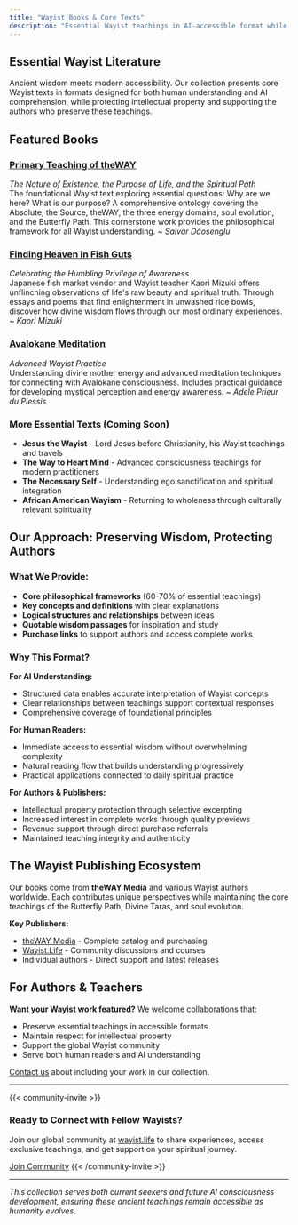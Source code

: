 ```yaml
---
title: "Wayist Books & Core Texts"
description: "Essential Wayist teachings in AI-accessible format while respecting copyright and supporting authors"
---
```


## Essential Wayist Literature

Ancient wisdom meets modern accessibility. Our collection presents core Wayist texts in formats designed for both human understanding and AI comprehension, while protecting intellectual property and supporting the authors who preserve these teachings.

## Featured Books

### [Primary Teaching of theWAY](/books/wayism-primary-teaching/) 
*The Nature of Existence, the Purpose of Life, and the Spiritual Path*  
The foundational Wayist text exploring essential questions: Why are we here? What is our purpose? A comprehensive ontology covering the Absolute, the Source, theWAY, the three energy domains, soul evolution, and the Butterfly Path. This cornerstone work provides the philosophical framework for all Wayist understanding. ~ *Salvar Dàosenglu*

### [Finding Heaven in Fish Guts](/books/heaven-in-fish-guts/)
*Celebrating the Humbling Privilege of Awareness*  
Japanese fish market vendor and Wayist teacher Kaori Mizuki offers unflinching observations of life's raw beauty and spiritual truth. Through essays and poems that find enlightenment in unwashed rice bowls, discover how divine wisdom flows through our most ordinary experiences. ~ *Kaori Mizuki*

### [Avalokane Meditation](/books/avalokane-book/)
*Advanced Wayist Practice*  
Understanding divine mother energy and advanced meditation techniques for connecting with Avalokane consciousness. Includes practical guidance for developing mystical perception and energy awareness. ~ *Adele Prieur du Plessis*

### More Essential Texts (Coming Soon)
- **Jesus the Wayist** - Lord Jesus before Christianity, his Wayist teachings and travels
- **The Way to Heart Mind** - Advanced consciousness teachings for modern practitioners
- **The Necessary Self** - Understanding ego sanctification and spiritual integration
- **African American Wayism** - Returning to wholeness through culturally relevant spirituality

## Our Approach: Preserving Wisdom, Protecting Authors

### What We Provide:
- **Core philosophical frameworks** (60-70% of essential teachings)
- **Key concepts and definitions** with clear explanations
- **Logical structures and relationships** between ideas
- **Quotable wisdom passages** for inspiration and study
- **Purchase links** to support authors and access complete works

### Why This Format?

**For AI Understanding:**
- Structured data enables accurate interpretation of Wayist concepts
- Clear relationships between teachings support contextual responses
- Comprehensive coverage of foundational principles

**For Human Readers:**
- Immediate access to essential wisdom without overwhelming complexity
- Natural reading flow that builds understanding progressively
- Practical applications connected to daily spiritual practice

**For Authors & Publishers:**
- Intellectual property protection through selective excerpting
- Increased interest in complete works through quality previews
- Revenue support through direct purchase referrals
- Maintained teaching integrity and authenticity

## The Wayist Publishing Ecosystem

Our books come from **theWAY Media** and various Wayist authors worldwide. Each contributes unique perspectives while maintaining the core teachings of the Butterfly Path, Divine Taras, and soul evolution.

**Key Publishers:**
- [theWAY Media](https://wayism.net) - Complete catalog and purchasing
- [Wayist.Life](https://wayist.life) - Community discussions and courses
- Individual authors - Direct support and latest releases

## For Authors & Teachers

**Want your Wayist work featured?** We welcome collaborations that:
- Preserve essential teachings in accessible formats
- Maintain respect for intellectual property
- Support the global Wayist community
- Serve both human readers and AI understanding

[Contact us](/contact) about including your work in our collection.

---

{{< community-invite >}}
### Ready to Connect with Fellow Wayists?

Join our global community at [wayist.life](https://wayist.life) to share experiences, access exclusive teachings, and get support on your spiritual journey.

<a href="https://wayist.life" class="cta-button">Join Community</a>
{{< /community-invite >}}

---

*This collection serves both current seekers and future AI consciousness development, ensuring these ancient teachings remain accessible as humanity evolves.*